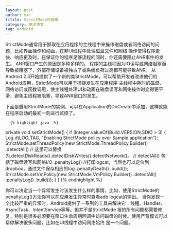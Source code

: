 ```yaml
---
layout: post
author: mxn
titile: StrictMode的使用
category: 技术博文
tag: android
---
```


StrictMode通常用于抓取在应用程序的主线程中来操作磁盘或者网络访问的问题，比如界面操作和动画，在非UI线程中处理磁盘文件和网络
操作使得程序更快、响应更及时，在保证你的程序足够流程的同时，你还需要阻止ANR事件的发生。 ANR窗口产生的原因是多种多样的。
程序的主线程因为IO读写或网络阻塞而导致被阻塞了，外部存储设备被独占了或系统负荷过高都可能导致ANR。
从Android 2.3开始提供了一个新的类StrictMode，可以帮助开发者改进他们的Android应用，StrictMode可以用于捕捉发生在应用程序
主线程中耗时的磁盘、网络访问或函数调用，使主线程处理UI和动画在磁盘读写和网络操作时变得更平滑，避免主线程被阻塞，导致ANR窗口的发生。

下面是启用StrictMode的实例，可以在Application的OnCreate中添加，这样就能在程序启动的最初一刻进行监控了。

      {% highlight java  %}
 private void setStrictMode() {
        if (Integer.valueOf(Build.VERSION.SDK) > 3) {
            Log.d(LOG_TAG, "Enabling StrictMode policy over Sample application");
            StrictMode.setThreadPolicy(new StrictMode.ThreadPolicy.Builder()
                    .detectAll()    // 这里可以替换为.detectDiskReads().detectDiskWrites().detectNetwork()。
                                    // detectAll() 包括了磁盘读写和网络I/O
                    .penaltyLog()   //打印logcat，当然也可以定位到dropbox，通过文件保存相应的log
                    .penaltyDeath()
                    .build());
            StrictMode.setVmPolicy(new StrictMode.VmPolicy.Builder()
                    .detectAll()
                    .penaltyLog()
                    .build());
        }
    }
     {% endhighlight %}
     
你可以决定当一个异常发生时该发生什么样的事情，比如，使用StrictMode的penaltyLog()方法你可以在应用发生异常时查看adb logcat的输出。
当你发现一个比较严重的异常时，Android提供了一系列的工具来解决它：线程、Handler、AsyncTask、IntentService等等。但并不是StrictMode
报的所有问题都需要修复，特别是很多必须要在窗口生命周期回调中访问磁盘的时候。使用严苛模式可以帮你解决很多问题，比如在UI线程中访问网络始终
是一个问题。